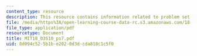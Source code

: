 ```yaml
---
content_type: resource
description: This resource contains information related to problem set 7.
file: /media/https%3A/open-learning-course-data-rc.s3.amazonaws.com/18-03-differential-equations-spring-2010/8d094c525b1be2020d3dcda818c1c5f0_MIT18_03S10_ps7.pdf
file_type: application/pdf
resourcetype: Document
title: MIT18_03S10_ps7.pdf
uid: 8d094c52-5b1b-e202-0d3d-cda818c1c5f0
---
```

